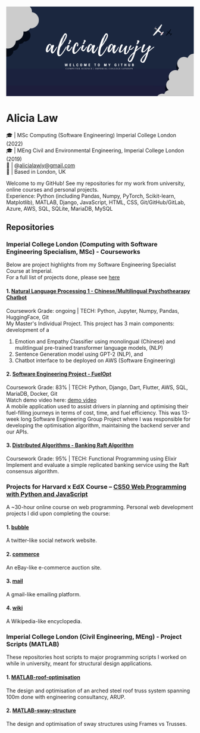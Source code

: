 ![Header](https://github.com/alicialawjy/alicialawjy/blob/main/alicialawjy.png)
# Alicia Law 
🎓  | MSc Computing (Software Engineering) Imperial College London (2022) <br>
🎓  | MEng Civil and Environmental Engineering, Imperial College London (2019) <br>
📧  | @alicialawjy@gmail.com <br>
📍  | Based in London, UK <br>

Welcome to my GitHub! See my repositories for my work from university, online courses and personal projects. <br>
Experience: Python (including Pandas, Numpy, PyTorch, Scikit-learn, Matplotlib), MATLAB, Django, JavaScript, HTML, CSS, Git/GitHub/GitLab, Azure, AWS, SQL, SQLite, MariaDB, MySQL

## Repositories
### Imperial College London (Computing with Software Engineering Specialism, MSc) - Courseworks
Below are project highlights from my Software Engineering Specialist Course at Imperial. <br>
For a full list of projects done, please see [here](https://github.com/alicialawjy/alicialawjy/blob/main/Imperial.md)

#### 1. [Natural Language Processing 1 - Chinese/Multilingual Psychothearapy Chatbot](https://github.com/alicialawjy/multilingual-psychotherapy-chatbot)
Coursework Grade: ongoing | TECH: Python, Jupyter, Numpy, Pandas, HuggingFace, Git<br>
My Master's Individual Project. This project has 3 main components: development of a <br>
1. Emotion and Empathy Classifier using monolingual (Chinese) and mulitlingual pre-trained transformer language models, (NLP)
2. Sentence Generation model using GPT-2 (NLP), and
3. Chatbot interface to be deployed on AWS (Software Engineering) 

#### 2. [Software Engineering Project - FuelOpt](https://github.com/mchara01/FuelOpt)
Coursework Grade: 83% | TECH: Python, Django, Dart, Flutter, AWS, SQL, MariaDB, Docker, Git<br>
Watch demo video here: [demo video](https://www.youtube.com/watch?v=NGsksgoK-4Q) <br>
A mobile application used to assist drivers in planning and optimising their fuel-filling journeys in terms of cost, time, and fuel efficiency. This was 13-week long Software Engineering Group Project where I was responsible for developing the optimisation algorithm, maintaining the backend server and our APIs.

#### 3. [Distributed Algorithms - Banking Raft Algorithm](https://github.com/alicialawjy/Banking-Raft-Algorithm)
Coursework Grade: 95% | TECH: Functional Programming using Elixir <br>
Implement and evaluate a simple replicated banking service using the Raft consensus algorithm.

### Projects for Harvard x EdX Course – [CS50 Web Programming with Python and JavaScript](https://cs50.harvard.edu/web/2020/)
A ~30-hour online course on web programming. Personal web development projects I did upon completing the course:

#### 1. [bubble](https://github.com/alicialawjy/bubble)
A twitter-like social network website. 

#### 2. [commerce](https://github.com/alicialawjy/commerce)
An eBay-like e-commerce auction site.

#### 3. [mail](https://github.com/alicialawjy/mail)
A gmail-like emailing platform.

#### 4. [wiki](https://github.com/alicialawjy/wiki)
A Wikipedia-like encyclopedia. 

### Imperial College London (Civil Engineering, MEng) - Project Scripts (MATLAB)
These repositories host scripts to major programming scripts I worked on while in university, meant for structural design applications.
#### 1. [MATLAB-roof-optimisation](https://github.com/alicialawjy/MATLAB-roof-optimisation)
The design and optimisation of an arched steel roof truss system spanning 100m done with engineering consultancy, ARUP.
#### 2. [MATLAB-sway-structure](https://github.com/alicialawjy/MATLAB-sway-structure)
The design and optimisation of sway structures using Frames vs Trusses.
